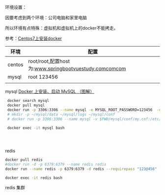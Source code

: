 环境设置：

因要考虑到两个环境：公司电脑和家里电脑

所以环境有点特殊：虚拟机和虚拟机上的docker不能拷走。

参考：[Centos7上安装docker](https://www.cnblogs.com/yufeng218/p/8370670.html)



| 环境   | 配置                                                  |
| ------ | ----------------------------------------------------- |
| centos | root/root,配置host为:www.springbootvuestudy.comcomcom |
| mysql  | root 123456                                           |
|        |                                                       |

mysql  [Docker 上安装、启动 MySQL （图解）](https://blog.csdn.net/jiangyu1013/article/details/79958410)

```bash
 docker search mysql
 docker pull mysql
 docker run -p 3306:3306 --name mysql -e MYSQL_ROOT_PASSWORD=123456  -d mysql --character-set-server=utf8mb4 --collation-server=utf8mb4_unicode_ci 
 # mkdir -p ~/mysql/data ~/mysql/logs ~/mysql/conf
 # docker run -p 3306:3306 --name mysql -v $PWD/mysql/conf/my.cnf:/etc/mysql/my.cnf -v $PWD/mysql/logs:/logs -v $PWD/mysql/data:/mysql_data -e MYSQL_ROOT_PASSWORD=123456   -d mysql --character-set-server=utf8mb4 --collation-server=utf8mb4_unicode_ci
 
 docker exec -it mysql bash
 

 

```

redis 

```bash
docker pull redis
#docker run -d -p 6379:6379 --name redis redis
docker run --name redis -p 6379:6379 -d redis --requirepass "123@456"

docker exec -it redis bash
```

redis 集群

``` bash

```

